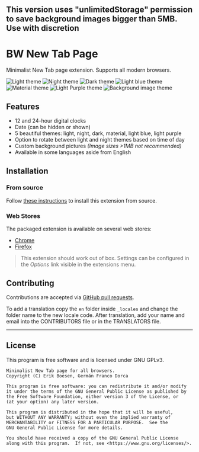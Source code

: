 ## This version uses "unlimitedStorage" permission to save background images bigger than 5MB. Use with discretion

# BW New Tab Page
Minimalist New Tab page extension. Supports all modern browsers.

![Light theme](screenshots/screen1.png)
![Night theme](screenshots/screen2.png)
![Dark theme](screenshots/screen3.png)
![Light blue theme](screenshots/screen4.png)
![Material theme](screenshots/screen5.png)
![Light Purple theme](screenshots/screen7.png)
![Background image theme](screenshots/screen6.png)

## Features
* 12 and 24-hour digital clocks
* Date (can be hidden or shown)
* 5 beautiful themes: light, night, dark, material, light blue, light purple
* Option to rotate between light and night themes based on time of day
* Custom background pictures _(Image sizes >1MB not recommended)_
* Available in some languages aside from English

## Installation
### From source
Follow [these instructions](http://www.techradar.com/news/software/install-firefox-chrome-and-opera-extensions-manually-1321636) to install this extension from source.

### Web Stores
The packaged extension is available on several web stores:
* [Chrome](https://chrome.google.com/webstore/detail/doiinciigjmmlnbehjjjkeoamihggkba)
* [Firefox](https://addons.mozilla.org/en-US/firefox/addon/bwnt)

> This extension should work out of box. Settings can be configured in the _Options_ link visible in the extensions menu.

## Contributing
Contributions are accepted via [GitHub pull requests](../../pulls).

To add a translation copy the `en` folder inside `_locales` and change the folder name to the new locale code.
After translation, add your name and email into the CONTRIBUTORS file or in the TRANSLATORS file.

--------------------------------------------------------------------------------

## License
This program is free software and is licensed under GNU GPLv3.

    Minimalist New Tab page for all browsers.
	Copyright (C) Erik Boesen, Germán Franco Dorca

    This program is free software: you can redistribute it and/or modify
    it under the terms of the GNU General Public License as published by
    the Free Software Foundation, either version 3 of the License, or
    (at your option) any later version.

    This program is distributed in the hope that it will be useful,
    but WITHOUT ANY WARRANTY; without even the implied warranty of
    MERCHANTABILITY or FITNESS FOR A PARTICULAR PURPOSE.  See the
    GNU General Public License for more details.

    You should have received a copy of the GNU General Public License
    along with this program.  If not, see <https://www.gnu.org/licenses/>.
